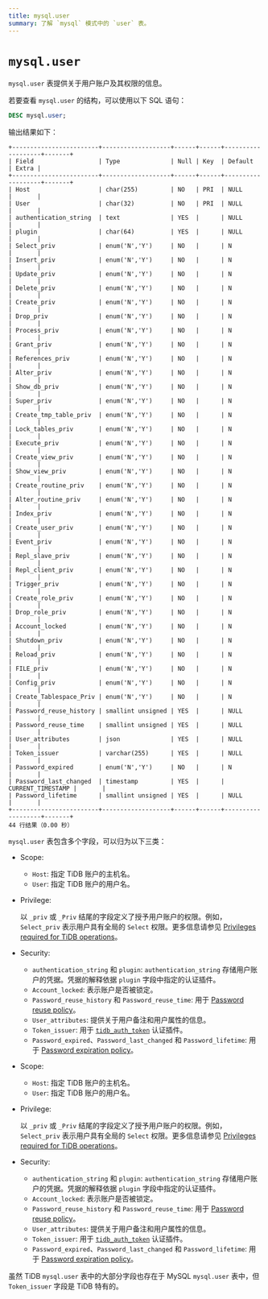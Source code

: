 ```yaml
---
title: mysql.user
summary: 了解 `mysql` 模式中的 `user` 表。
---
```


# `mysql.user`

`mysql.user` 表提供关于用户账户及其权限的信息。

若要查看 `mysql.user` 的结构，可以使用以下 SQL 语句：

```sql
DESC mysql.user;
```

输出结果如下：

```
+------------------------+-------------------+------+------+-------------------+-------+
| Field                  | Type              | Null | Key  | Default           | Extra |
+------------------------+-------------------+------+------+-------------------+-------+
| Host                   | char(255)         | NO   | PRI  | NULL              |       |
| User                   | char(32)          | NO   | PRI  | NULL              |       |
| authentication_string  | text              | YES  |      | NULL              |       |
| plugin                 | char(64)          | YES  |      | NULL              |       |
| Select_priv            | enum('N','Y')     | NO   |      | N                 |       |
| Insert_priv            | enum('N','Y')     | NO   |      | N                 |       |
| Update_priv            | enum('N','Y')     | NO   |      | N                 |       |
| Delete_priv            | enum('N','Y')     | NO   |      | N                 |       |
| Create_priv            | enum('N','Y')     | NO   |      | N                 |       |
| Drop_priv              | enum('N','Y')     | NO   |      | N                 |       |
| Process_priv           | enum('N','Y')     | NO   |      | N                 |       |
| Grant_priv             | enum('N','Y')     | NO   |      | N                 |       |
| References_priv        | enum('N','Y')     | NO   |      | N                 |       |
| Alter_priv             | enum('N','Y')     | NO   |      | N                 |       |
| Show_db_priv           | enum('N','Y')     | NO   |      | N                 |       |
| Super_priv             | enum('N','Y')     | NO   |      | N                 |       |
| Create_tmp_table_priv  | enum('N','Y')     | NO   |      | N                 |       |
| Lock_tables_priv       | enum('N','Y')     | NO   |      | N                 |       |
| Execute_priv           | enum('N','Y')     | NO   |      | N                 |       |
| Create_view_priv       | enum('N','Y')     | NO   |      | N                 |       |
| Show_view_priv         | enum('N','Y')     | NO   |      | N                 |       |
| Create_routine_priv    | enum('N','Y')     | NO   |      | N                 |       |
| Alter_routine_priv     | enum('N','Y')     | NO   |      | N                 |       |
| Index_priv             | enum('N','Y')     | NO   |      | N                 |       |
| Create_user_priv       | enum('N','Y')     | NO   |      | N                 |       |
| Event_priv             | enum('N','Y')     | NO   |      | N                 |       |
| Repl_slave_priv        | enum('N','Y')     | NO   |      | N                 |       |
| Repl_client_priv       | enum('N','Y')     | NO   |      | N                 |       |
| Trigger_priv           | enum('N','Y')     | NO   |      | N                 |       |
| Create_role_priv       | enum('N','Y')     | NO   |      | N                 |       |
| Drop_role_priv         | enum('N','Y')     | NO   |      | N                 |       |
| Account_locked         | enum('N','Y')     | NO   |      | N                 |       |
| Shutdown_priv          | enum('N','Y')     | NO   |      | N                 |       |
| Reload_priv            | enum('N','Y')     | NO   |      | N                 |       |
| FILE_priv              | enum('N','Y')     | NO   |      | N                 |       |
| Config_priv            | enum('N','Y')     | NO   |      | N                 |       |
| Create_Tablespace_Priv | enum('N','Y')     | NO   |      | N                 |       |
| Password_reuse_history | smallint unsigned | YES  |      | NULL              |       |
| Password_reuse_time    | smallint unsigned | YES  |      | NULL              |       |
| User_attributes        | json              | YES  |      | NULL              |       |
| Token_issuer           | varchar(255)      | YES  |      | NULL              |       |
| Password_expired       | enum('N','Y')     | NO   |      | N                 |       |
| Password_last_changed  | timestamp         | YES  |      | CURRENT_TIMESTAMP |       |
| Password_lifetime      | smallint unsigned | YES  |      | NULL              |       |
+------------------------+-------------------+------+------+-------------------+-------+
44 行结果（0.00 秒）
```

`mysql.user` 表包含多个字段，可以归为以下三类：

<CustomContent platform="tidb">

* Scope:
    * `Host`: 指定 TiDB 账户的主机名。
    * `User`: 指定 TiDB 账户的用户名。
* Privilege:

    以 `_priv` 或 `_Priv` 结尾的字段定义了授予用户账户的权限。例如，`Select_priv` 表示用户具有全局的 `Select` 权限。更多信息请参见 [Privileges required for TiDB operations](/privilege-management.md#privileges-required-for-tidb-operations)。

* Security:
    * `authentication_string` 和 `plugin`: `authentication_string` 存储用户账户的凭据。凭据的解释依据 `plugin` 字段中指定的认证插件。
    * `Account_locked`: 表示账户是否被锁定。
    * `Password_reuse_history` 和 `Password_reuse_time`: 用于 [Password reuse policy](/password-management.md#password-reuse-policy)。
    * `User_attributes`: 提供关于用户备注和用户属性的信息。
    * `Token_issuer`: 用于 [`tidb_auth_token`](/security-compatibility-with-mysql.md#tidb_auth_token) 认证插件。
    * `Password_expired`、`Password_last_changed` 和 `Password_lifetime`: 用于 [Password expiration policy](/password-management.md#password-expiration-policy)。

</CustomContent>

<CustomContent platform="tidb-cloud">

* Scope:
    * `Host`: 指定 TiDB 账户的主机名。
    * `User`: 指定 TiDB 账户的用户名。
* Privilege:

    以 `_priv` 或 `_Priv` 结尾的字段定义了授予用户账户的权限。例如，`Select_priv` 表示用户具有全局的 `Select` 权限。更多信息请参见 [Privileges required for TiDB operations](https://docs.pingcap.com/tidb/stable/privilege-management#privileges-required-for-tidb-operations)。

* Security:
    * `authentication_string` 和 `plugin`: `authentication_string` 存储用户账户的凭据。凭据的解释依据 `plugin` 字段中指定的认证插件。
    * `Account_locked`: 表示账户是否被锁定。
    * `Password_reuse_history` 和 `Password_reuse_time`: 用于 [Password reuse policy](https://docs.pingcap.com/tidb/stable/password-management#password-reuse-policy)。
    * `User_attributes`: 提供关于用户备注和用户属性的信息。
    * `Token_issuer`: 用于 [`tidb_auth_token`](https://docs.pingcap.com/tidb/stable/security-compatibility-with-mysql#tidb_auth_token) 认证插件。
    * `Password_expired`、`Password_last_changed` 和 `Password_lifetime`: 用于 [Password expiration policy](https://docs.pingcap.com/tidb/stable/password-management#password-expiration-policy)。

</CustomContent>

虽然 TiDB `mysql.user` 表中的大部分字段也存在于 MySQL `mysql.user` 表中，但 `Token_issuer` 字段是 TiDB 特有的。